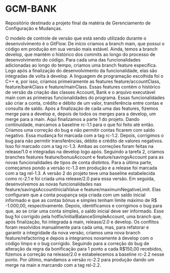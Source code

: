# GCM-BANK
Repositório destinado a projeto final da matéria de Gerenciamento de Configuração e Mudanças.

O modelo de controle de versão que está sendo utilizado durante o desenvolvimento é o GitFlow.
De início criamos a branch main, que possui o código em produção em sua versão mais estável.
Ainda, temos a branch develop, que mantém o histórico dos commits ao longo do processo de desenvolvimento do código.
Para cada uma das funcionalidades adicionadas ao longo do tempo, criamos uma branch feature específica.
Logo após a finalização do desenvolvimento da funcionalidade, elas são integradas de volta à develop.
A linguagem de programação escolhida foi o C++ e, por isso, criamos primeiramente as features feature/accountClass, feature/bankClass e feature/mainClass.
Essas features contém o histórico de versão da criação das classes Account, Bank e o arquivo executável main com as primeiras funcionalidades do programa.
Essas funcionalidades são criar a conta, crédito e débito de um valor, transferência entre contas e consulta de saldo.
Após a finalização de cada uma das features, fizemos merge para a develop e, depois de todos os merges para a develop, um merge para a main.
Aqui finalizamos a parte 1 do projeto.
Dando continuidade, marcamos a baseline rc-1.1 para o que foi feito até então.
Criamos uma correção do bug e não permitir contas ficarem com saldo negativo. Essa mudança foi marcada com a tag rc-1.2.
Depois, corrigimos o bug para não permitir transferências, débito e crédito de valores negativos. Isso foi marcado com a tag rc-1.3.
Ambas as correções foram feitas na release/1.0 e integradas na develop logo após.
Seguindo a tarefa 2, criamos branches features feature/bonusAccount e feature/savingsAccount para as novas funcionalidades de tipos de conta distintos.
Para a última parte, começamos pondo a versão rc-1.3 em produção e a release foi marcada com a tag rel-1.3.
A versão 2 do projeto teve uma baseline estabelecida como rc-2.1 e foi criada uma release/2.0 para essa versão.
Em seguida, desenvolvemos as novas funcionalidades nas feature/savingsAccountInicialValue e feature/maximumNegativeLimit.
Elas configuram que a conta poupança seja criada com um saldo inicial informado e que as contas bônus e simples tenham limite máximo de R$ -1.000,00, respectivamente.
Depois, identificamos e corrigimos o bug para que, ao se criar uma conta simples, o saldo inicial deve ser informado. Esse bug foi corrigido pela hotfix/initialBalanceSimpleAccount, uma branch que, após finalização, foi integrada à main, release/2.0 e develop. Os conflitos foram resolvidos manualmente para cada uma, mas, para refatorar e garantir a integridade da nova versão, criamos uma nova branch feature/refactoring e depois a integramos novamente à develop com o código limpo e o bug corrigido.
Seguindo para a correção do bug de alteração da regra da bonificação para 1 ponto a cada R$150,00 recebidos, fizemos a correção na release/2.0 e estabelecemos a baseline rc-2.2 nesse ponto. Por último, mandamos a versão rc-2.2 para produção dando um merge na main e marcando com a tag rel-2.2.
